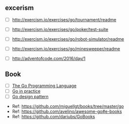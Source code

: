 ## excerism 
- [ ] http://exercism.io/exercises/go/tournament/readme
- [ ] http://exercism.io/exercises/go/poker/test-suite
- [ ] http://exercism.io/exercises/go/robot-simulator/readme
- [ ] http://exercism.io/exercises/go/minesweeper/readme
- [ ] http://adventofcode.com/2016/day/1


## Book
- [ ] [The Go Programming Language](https://github.com/miguellgt/books/blob/master/go/go.pdf)
- [ ] [Go in practice](https://github.com/miguellgt/books/blob/master/go/go-in-practice.pdf)
- [ ] [Go design pattern](https://github.com/miguellgt/books/blob/master/go/go-design-patterns.pdf)
+ Ref: https://github.com/miguellgt/books/tree/master/go
+ Ref: https://github.com/avelino/awesome-go#e-books
+ Ref: https://github.com/dariubs/GoBooks
